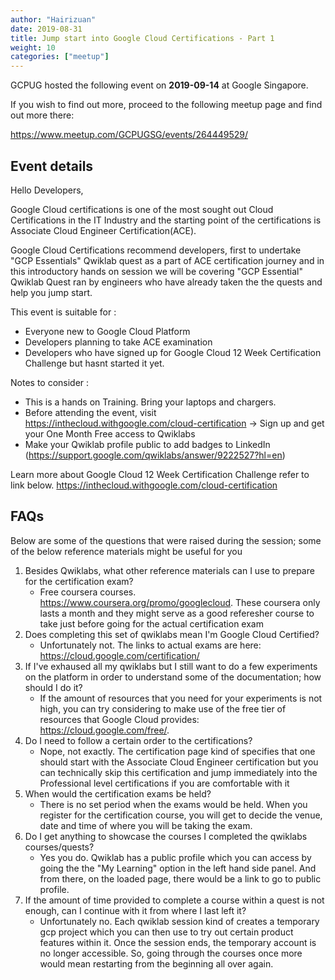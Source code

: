 ```yaml
---
author: "Hairizuan"
date: 2019-08-31
title: Jump start into Google Cloud Certifications - Part 1
weight: 10
categories: ["meetup"]
---
```


GCPUG hosted the following event on **2019-09-14** at Google Singapore.

If you wish to find out more, proceed to the following meetup page and find out more there:

https://www.meetup.com/GCPUGSG/events/264449529/

## Event details

Hello Developers,

Google Cloud certifications is one of the most sought out Cloud Certifications in the IT Industry and the starting point of the certifications is Associate Cloud Engineer Certification(ACE).

Google Cloud Certifications recommend developers, first to undertake "GCP Essentials" Qwiklab quest as a part of ACE certification journey and in this introductory hands on session we will be covering "GCP Essential" Qwiklab Quest ran by engineers who have already taken the the quests and help you jump start.

This event is suitable for :

- Everyone new to Google Cloud Platform
- Developers planning to take ACE examination
- Developers who have signed up for Google Cloud 12 Week Certification Challenge but hasnt started it yet.

Notes to consider :

- This is a hands on Training. Bring your laptops and chargers.
- Before attending the event, visit https://inthecloud.withgoogle.com/cloud-certification -> Sign up and get your One Month Free access to Qwiklabs
- Make your Qwiklab profile public to add badges to LinkedIn (https://support.google.com/qwiklabs/answer/9222527?hl=en)

Learn more about Google Cloud 12 Week Certification Challenge refer to link below.
https://inthecloud.withgoogle.com/cloud-certification

## FAQs

Below are some of the questions that were raised during the session; some of the below reference materials might be useful for you

1. Besides Qwiklabs, what other reference materials can I use to prepare for the certification exam?
   - Free coursera courses. https://www.coursera.org/promo/googlecloud. These coursera only lasts a month and they might serve as a good referesher course to take just before going for the actual certification exam
2. Does completing this set of qwiklabs mean I'm Google Cloud Certified?
   - Unfortunately not. The links to actual exams are here: https://cloud.google.com/certification/
3. If I've exhaused all my qwiklabs but I still want to do a few experiments on the platform in order to understand some of the documentation; how should I do it?
   - If the amount of resources that you need for your experiments is not high, you can try considering to make use of the free tier of resources that Google Cloud provides: https://cloud.google.com/free/.
4. Do I need to follow a certain order to the certifications?
   - Nope, not exactly. The certification page kind of specifies that one should start with the Associate Cloud Engineer certification but you can technically skip this certification and jump immediately into the Professional level certifications if you are comfortable with it
5. When would the certification exams be held?
   - There is no set period when the exams would be held. When you register for the certification course, you will get to decide the venue, date and time of where you will be taking the exam.
6. Do I get anything to showcase the courses I completed the qwiklabs courses/quests?
   - Yes you do. Qwiklab has a public profile which you can access by going the the "My Learning" option in the left hand side panel. And from there, on the loaded page, there would be a link to go to public profile.
7. If the amount of time provided to complete a course within a quest is not enough, can I continue with it from where I last left it?
   - Unfortunately no. Each qwiklab session kind of creates a temporary gcp project which you can then use to try out certain product features within it. Once the session ends, the temporary account is no longer accessible. So, going through the courses once more would mean restarting from the beginning all over again.
